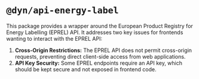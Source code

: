 # `@dyn/api-energy-label`

This package provides a wrapper around the European Product Registry for Energy Labelling (EPREL) API. It addresses two key issues for frontends wanting to interact with the EPREL API:

1. **Cross-Origin Restrictions:** The EPREL API does not permit cross-origin requests, preventing direct client-side access from web applications.
2. **API Key Security:** Some EPREL endpoints require an API key, which should be kept secure and not exposed in frontend code.